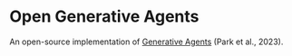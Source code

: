 # Open Generative Agents

An open-source implementation of [Generative Agents](https://arxiv.org/abs/2304.03442) (Park et al., 2023).
